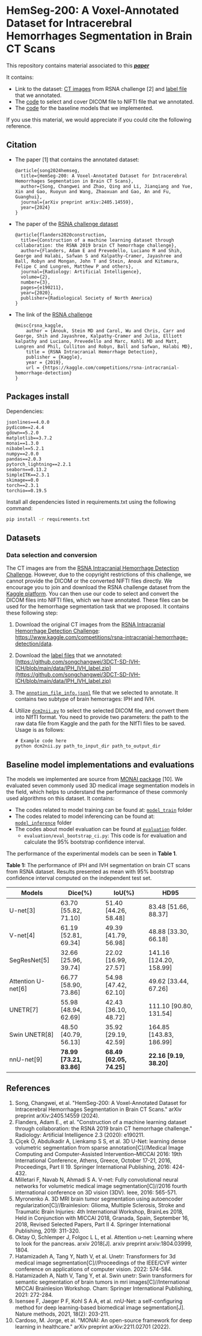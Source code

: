 # HemSeg-200: A Voxel-Annotated Dataset for Intracerebral Hemorrhages Segmentation in Brain CT Scans
This repository contains material associated to this  ***[paper](https://arxiv.org/pdf/2405.14559)***


It contains:

  - Link to the dataset: [CT images](https://www.kaggle.com/competitions/rsna-intracranial-hemorrhage-detection/data) from RSNA challenge [2] and [label file](https://pan.baidu.com/s/1b_GR3hE1rIr6HHKUAXqftA?pwd=q02q) that we annotated.
  - The [code](#Data-selection-and-conversion) to select and cover DICOM file to NIFTI file that we annotated.
  - The [code](#Baseline-model-implementations) for the baseline models that we implemented.

If you use this material, we would appreciate if you could cite the following reference.
## Citation
* The paper [1] that contains the annotated dataset: 
  ```text
  @article{song2024hemseg,
    title={HemSeg-200: A Voxel-Annotated Dataset for Intracerebral Hemorrhages Segmentation in Brain CT Scans},
    author={Song, Changwei and Zhao, Qing and Li, Jianqiang and Yue, Xin and Gao, Ruoyun and Wang, Zhaoxuan and Gao, An and Fu, Guanghui},
    journal={arXiv preprint arXiv:2405.14559},
    year={2024}
  }
  ```

* The paper of the [RSNA challenge dataset](https://www.kaggle.com/competitions/rsna-intracranial-hemorrhage-detection/data)
  ```text
  @article{flanders2020construction,
    title={Construction of a machine learning dataset through collaboration: the RSNA 2019 brain CT hemorrhage challenge},
    author={Flanders, Adam E and Prevedello, Luciano M and Shih, George and Halabi, Safwan S and Kalpathy-Cramer, Jayashree and Ball, Robyn and Mongan, John T and Stein, Anouk and Kitamura, Felipe C and Lungren, Matthew P and others},
    journal={Radiology: Artificial Intelligence},
    volume={2},
    number={3},
    pages={e190211},
    year={2020},
    publisher={Radiological Society of North America}
  }
  ```

* The link of the [RSNA challenge](https://www.kaggle.com/competitions/rsna-intracranial-hemorrhage-detection/data)
  ```text
  @misc{rsna_kaggle,
      author = {Anouk, Stein MD and Carol, Wu and Chris, Carr and George, Shih and Jayashree, Kalpathy-Cramer and Julia, Elliott kalpathy and Luciano, Prevedello and Marc, Kohli MD and Matt, Lungren and Phil, Culliton and Robyn, Ball and Safwan, Halabi MD},
      title = {RSNA Intracranial Hemorrhage Detection},
      publisher = {Kaggle},
      year = {2019},
      url = {https://kaggle.com/competitions/rsna-intracranial-hemorrhage-detection}
  }
  ```
## Packages install
Dependencies:
``` python3
jsonlines==4.0.0
pydicom==2.4.4
gdown==5.2.0
matplotlib==3.7.2
monai==1.3.0
nibabel==5.2.1
numpy==2.0.0
pandas==2.0.3
pytorch_lightning==2.2.1
seaborn==0.13.2
SimpleITK==2.3.1
skimage==0.0
torch==2.3.1
torchio==0.19.5
```


Install all dependencies listed in requirements.txt using the following command:
```bash
pip install -r requirements.txt
```
## Datasets
### Data selection and conversion
The CT images are from the [RSNA Intracranial Hemorrhage Detection Challenge](https://www.kaggle.com/competitions/rsna-intracranial-hemorrhage-detection/data). However, due to the copyright restrictions of this challenge, we cannot provide the DICOM or the converted NIFTI files directly. We encourage you to join and download the RSNA challenge dataset from the [Kaggle platform](https://www.kaggle.com/competitions/rsna-intracranial-hemorrhage-detection/data). You can then use our code to select and convert the DICOM files into NIFTI files, which we have annotated. These files can be used for the hemorrhage segmentation task that we proposed. It contains these following step:

1. Download the original CT images from the [RSNA Intracranial Hemorrhage Detection Challenge](https://www.kaggle.com/competitions/rsna-intracranial-hemorrhage-detection/data): https://www.kaggle.com/competitions/rsna-intracranial-hemorrhage-detection/data.
2. Download the [label files](https://github.com/songchangwei/3DCT-SD-IVH-ICH/blob/main/data/IPH_IVH_label.zip) that we annotated: [https://github.com/songchangwei/3DCT-SD-IVH-ICH/blob/main/data/IPH_IVH_label.zip](https://github.com/songchangwei/3DCT-SD-IVH-ICH/blob/main/data/IPH_IVH_label.zip)
3. The [`annotion_file_info.jsonl`](https://github.com/songchangwei/3DCT-SD-IVH-ICH/blob/main/annotion_file_info.jsonl) file that we selected to annotate. It contains two subtype of brain hemorrages: IPH and IVH. 
4. Utilize [`dcm2nii.py`](https://github.com/songchangwei/3DCT-SD-IVH-ICH/blob/main/dcm2nii.py) to select the selected DICOM file, and convert them into NIfTI format. You need to provide two parameters: the path to the raw data file from Kaggle and the path for the NIfTI files to be saved. Usage is as follows:


   ```python3
   # Example code here
   python dcm2nii.py path_to_input_dir path_to_output_dir
   ```


## Baseline model implementations and evaluations
The models we implemented are source from [MONAI package](https://monai.io/) [10]. We evaluated seven commonly used 3D medical image segmentation models in the field, which helps to understand the performance of these commonly used algorithms on this dataset. It contains: 
* The codes related to model training can be found at: [`model_train`](https://github.com/songchangwei/3DCT-SD-IVH-ICH/tree/main/model_train) folder
* The codes related to model inferencing can be found at: [`model_inference`](https://github.com/songchangwei/3DCT-SD-IVH-ICH/tree/main/model_inference) folder
* The codes about model evaluation can be found at [`evaluation`](https://github.com/songchangwei/3DCT-SD-IVH-ICH/tree/main/evaluation) folder.
    * ``evaluation/eval_bootstrap_ci.py``: This code is for evaluation and calculate the 95% bootstrap confidence interval.

The performance of the experimental models can be seen in **Table 1**.  

**Table 1:** The performance of IPH and IVH segmentation on brain CT scans from RSNA dataset. Results presented as mean with 95% bootstrap confidence interval computed on the independent test set.

| Models             | Dice(%)                  | IoU(%)                   | HD95                    |
| ------------------ | ------------------------ | ------------------------ | ----------------------- |
| U-net[3]           | 63.70 [55.82, 71.10]     | 51.40 [44.26, 58.48]     | 83.48 [51.66, 88.37]    |
| V-net[4]           | 61.19 [52.81, 69.34]     | 49.39 [41.79, 56.98]     | 48.88 [33.30, 66.18]    |
| SegResNet[5]       | 32.66 [25.96, 39.74]     | 22.02 [16.99, 27.57]     | 141.16 [124.20, 158.99] |
| Attention U-net[6] | 66.77 [58.90, 73.86]     | 54.98 [47.42, 62.10]     | 49.62 [33.44, 67.26]    |
| UNETR[7]           | 55.98 [48.94, 62.69]     | 42.43 [36.10, 48.72]     | 111.10 [90.80, 131.54]  |
| Swin UNETR[8]      | 48.50 [40.79, 56.13]     | 35.92 [29.19, 42.59]     | 164.85 [143.83, 186.99] |
| nnU-net[9]         | **78.99 [73.21, 83.86]** | **68.49 [62.05, 74.25]** | **22.16 [9.19, 38.20]** |


## References

1. Song, Changwei, et al. "HemSeg-200: A Voxel-Annotated Dataset for Intracerebral Hemorrhages Segmentation in Brain CT Scans." arXiv preprint arXiv:2405.14559 (2024).
2. Flanders, Adam E., et al. "Construction of a machine learning dataset through collaboration: the RSNA 2019 brain CT hemorrhage challenge." Radiology: Artificial Intelligence 2.3 (2020): e190211.
3. Çiçek Ö, Abdulkadir A, Lienkamp S S, et al. 3D U-Net: learning dense volumetric segmentation from sparse annotation[C]//Medical Image Computing and Computer-Assisted Intervention–MICCAI 2016: 19th International Conference, Athens, Greece, October 17-21, 2016, Proceedings, Part II 19. Springer International Publishing, 2016: 424-432.
4. Milletari F, Navab N, Ahmadi S A. V-net: Fully convolutional neural networks for volumetric medical image segmentation[C]//2016 fourth international conference on 3D vision (3DV). Ieee, 2016: 565-571.
5. Myronenko A. 3D MRI brain tumor segmentation using autoencoder regularization[C]//Brainlesion: Glioma, Multiple Sclerosis, Stroke and Traumatic Brain Injuries: 4th International Workshop, BrainLes 2018, Held in Conjunction with MICCAI 2018, Granada, Spain, September 16, 2018, Revised Selected Papers, Part II 4. Springer International Publishing, 2019: 311-320.
6. Oktay O, Schlemper J, Folgoc L L, et al. Attention u-net: Learning where to look for the pancreas. arxiv 2018[J]. arxiv preprint arxiv:1804.03999, 1804.
7. Hatamizadeh A, Tang Y, Nath V, et al. Unetr: Transformers for 3d medical image segmentation[C]//Proceedings of the IEEE/CVF winter conference on applications of computer vision. 2022: 574-584.
8. Hatamizadeh A, Nath V, Tang Y, et al. Swin unetr: Swin transformers for semantic segmentation of brain tumors in mri images[C]//International MICCAI Brainlesion Workshop. Cham: Springer International Publishing, 2021: 272-284.
9. Isensee F, Jaeger P F, Kohl S A A, et al. nnU-Net: a self-configuring method for deep learning-based biomedical image segmentation[J]. Nature methods, 2021, 18(2): 203-211.
10. Cardoso, M. Jorge, et al. "MONAI: An open-source framework for deep learning in healthcare." arXiv preprint arXiv:2211.02701 (2022).

